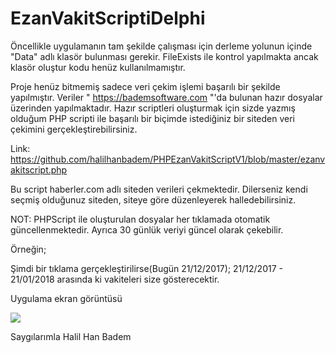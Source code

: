 # EzanVakitScriptiDelphi

Öncellikle uygulamanın tam şekilde çalışması için derleme yolunun içinde "Data" adlı klasör bulunması gerekir. FileExists ile kontrol yapılmakta ancak klasör oluştur kodu henüz kullanılmamıştır.

Proje henüz bitmemiş sadece veri çekim işlemi başarılı bir şekilde yapılmıştır. Veriler " https://bademsoftware.com "'da bulunan hazır dosyalar üzerinden yapılmaktadır. Hazır scriptleri oluşturmak için sizde yazmış olduğum PHP scripti ile başarılı bir biçimde istediğiniz bir siteden veri çekimini gerçekleştirebilirsiniz.

Link: https://github.com/halilhanbadem/PHPEzanVakitScriptV1/blob/master/ezanvakitscript.php

Bu script haberler.com adlı siteden verileri çekmektedir. Dilerseniz kendi seçmiş olduğunuz siteden, siteye göre düzenleyerek halledebilirsiniz.

NOT: PHPScript ile oluşturulan dosyalar her tıklamada otomatik güncellenmektedir. Ayrıca 30 günlük veriyi güncel olarak çekebilir.

Örneğin;

Şimdi bir tıklama gerçekleştirilirse(Bugün 21/12/2017);
21/12/2017 - 21/01/2018 arasında ki vakiteleri size gösterecektir.

Uygulama ekran görüntüsü

<a href="https://hizliresim.com/mJYP9y"><img src="https://i.hizliresim.com/mJYP9y.png"></a>


Saygılarımla
Halil Han Badem
